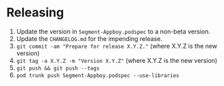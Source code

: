 Releasing
=========

 1. Update the version in `Segment-Appboy.podspec` to a non-beta version.
 2. Update the `CHANGELOG.md` for the impending release.
 3. `git commit -am "Prepare for release X.Y.Z."` (where X.Y.Z is the new version)
 4. `git tag -a X.Y.Z -m "Version X.Y.Z"` (where X.Y.Z is the new version)
 5. `git push && git push --tags`
 6. `pod trunk push Segment-Appboy.podspec --use-libraries`
